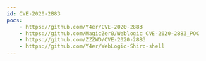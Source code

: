 ```yaml
---
id: CVE-2020-2883
pocs:
    - https://github.com/Y4er/CVE-2020-2883
    - https://github.com/MagicZer0/Weblogic_CVE-2020-2883_POC
    - https://github.com/ZZZWD/CVE-2020-2883
    - https://github.com/Y4er/WebLogic-Shiro-shell
---
```

